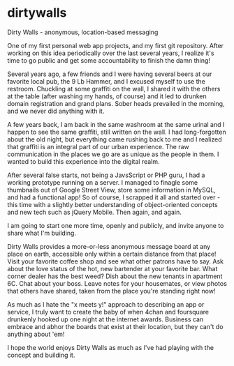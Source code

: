 dirtywalls
==========

Dirty Walls - anonymous, location-based messaging

One of my first personal web app projects, and my first git repository.  After working on this idea periodically over the last several years, I realize it's time to go public and get some accountability to finish the damn thing!

Several years ago, a few friends and I were having several beers at our favorite local pub, the 9 Lb Hammer, and I excused myself to use the restroom.  Chuckling at some graffiti on the wall, I shared it with the others at the table (after washing my hands, of course) and it led to drunken domain registration and grand plans.  Sober heads prevailed in the morning, and we never did anything with it.

A few years back, I am back in the same washroom at the same urinal and I happen to see the same graffiti, still written on the wall.  I had long-forgotten about the old night, but everything came rushing back to me and I realized that graffiti is an integral part of our urban experience.  The raw communication in the places we go are as unique as the people in them.  I wanted to build this experience into the digital realm.

After several false starts, not being a JavsScript or PHP guru, I had a working prototype running on a server.  I managed to finagle some thumbnails out of Google Street View, store some information in MySQL, and had a functional app!  So of course, I scrapped it all and started over - this time with a slightly better understanding of object-oriented concepts and new tech such as jQuery Mobile.  Then again, and again.

I am going to start one more time, openly and publicly, and invite anyone to share what I'm building.

Dirty Walls provides a more-or-less anonymous message board at any place on earth, accessible only within a certain distance from that place!  Visit your favorite coffee shop and see what other patrons have to say.  Ask about the love status of the hot, new bartender at your favorite bar.  What corner dealer has the best weed?  Dish about the new tenants in apartment 6C.  Chat about your boss.  Leave notes for your housemates, or view photos that others have shared, taken from the place you're standing right now!

As much as I hate the "x meets y!" approach to describing an app or service, I truly want to create the baby of when 4chan and foursquare drunkenly hooked up one night at the internet awards.  Business can embrace and abhor the boards that exist at their location, but they can't do anything about 'em!

I hope the world enjoys Dirty Walls as much as I've had playing with the concept and building it.
